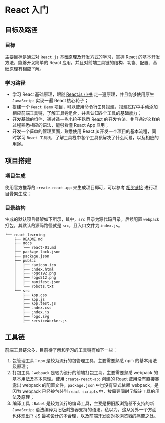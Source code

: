 # React 入门
## 目标及路径
### 目标
主要目标是通过对 `React.js` 基础原理及开发方式的学习，掌握 React 的基本开发方法，能够开发简单的 React 应用。并且对前端工具链的结构、功能、配置、基础原理有相应了解。
### 学习路径
- 学习 React 基础原理，跟随 [React.js 小书](http://huziketang.mangojuice.top/books/react/) 走一遍原理，并且能够使用原生 `JavaScript` 实现一遍 React 核心轮子；
- 搭建一个 `React Demo` 项目，可以使用命令行工具搭建，搭建过程中手动添加相应前端工具链，了解工具链组合，并且认知各个工具的基础能力；
- 开发基础的组件，通过造一些小轮子熟悉 React 的开发方法，并且通过这样的过程熟悉相应的语法，能够看懂 React App 应用；
- 开发一个简单的管理页面，熟悉使用 React.js 开发一个项目的基本流程，同时学习 `React 工具栈`，了解工具栈中各个工具都解决了什么问题，以及相应的用途。
## 项目搭建
### 项目生成
使用官方推荐的 `create-react-app` 来生成项目即可，可以参考 [相关链接](https://create-react-app.dev/docs/getting-started) 进行项目骨架生成；
### 目录结构
生成的默认项目骨架如下所示，其中，`src` 目录为源代码目录，后续配置 `webpack` 打包，其默认的源码路径就是 `src`，且入口文件为 `index.js`。
```
└── react-learning
    ├── README.md
    ├── docs
    │   └── react-01.md
    ├── package-lock.json
    ├── package.json
    ├── public
    │   ├── favicon.ico
    │   ├── index.html
    │   ├── logo192.png
    │   ├── logo512.png
    │   ├── manifest.json
    │   └── robots.txt
    └── src
        ├── App.css
        ├── App.js
        ├── App.test.js
        ├── index.css
        ├── index.js
        ├── logo.svg
        ├── serviceWorker.js
```
## 工具链
前端工具链众多，目前待了解和学习的工具链有如下一些：
1. 包管理工具：`npm` 是较为流行的包管理工具，主要需要熟悉 npm 的基本用法及原理；
2. 打包工具：`webpack` 是较为流行的前端打包工具，主要需要熟悉 webpack 的基本用法及基本原理。使用 `create-react-app` 创建的 React 应用没有直接暴露出 webpack 的配置文件，`package.json` 中也没有显式依赖 webpack，是因为 webpack 已经被包装到 `react scripts` 中，故需要同时了解该工具的用法及原理；
3. 编译工具：`Babel` 是较为流行的编译工具，主要是把旧版浏览器不支持的新 `JavaScript` 语法编译为旧版浏览器支持的语法，私以为，这从另外一个方面也体现出了 JS 最初设计的不合理，以及前端开发面对多浏览器的痛苦之处。